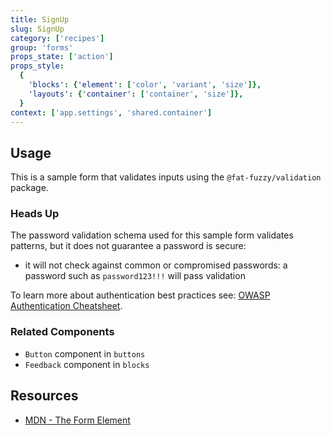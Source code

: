 ```yaml
---
title: SignUp
slug: SignUp
category: ['recipes']
group: 'forms'
props_state: ['action']
props_style:
  {
    'blocks': {'element': ['color', 'variant', 'size']},
    'layouts': {'container': ['container', 'size']},
  }
context: ['app.settings', 'shared.container']
---
```


## Usage

This is a sample form that validates inputs using the `@fat-fuzzy/validation` package.

### Heads Up

The password validation schema used for this sample form validates patterns, but it does not guarantee a password is secure:

- it will not check against common or compromised passwords: a password such as `password123!!!` will pass validation

To learn more about authentication best practices see: [OWASP Authentication Cheatsheet](https://cheatsheetseries.owasp.org/cheatsheets/Authentication_Cheat_Sheet.html).

### Related Components

- `Button` component in `buttons`
- `Feedback` component in `blocks`

## Resources

- [MDN - The Form Element](https://developer.mozilla.org/en-US/docs/Web/HTML/Element/form)
